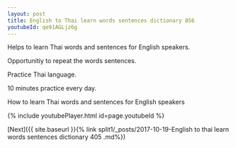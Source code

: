 ```yaml
---
layout: post
title: English to Thai learn words sentences dictionary 856 
youtubeId: qe91AGLjz6g
---
```

 
 
Helps to learn Thai words and sentences for English speakers.

Opportunitiy to repeat the words sentences. 

Practice Thai language. 
 
10 minutes practice every day. 
 
How to learn Thai words and sentences for English speakers 
 
{% include youtubePlayer.html id=page.youtubeId %}
 
 
[Next]({{ site.baseurl }}{% link  split1/_posts/2017-10-19-English to thai learn words sentences dictionary 405 .md%})
 
